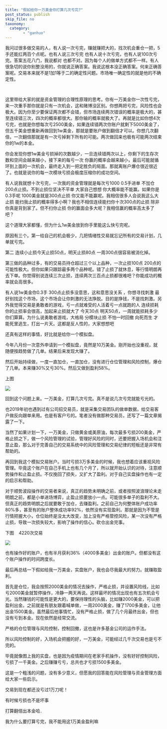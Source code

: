 ```yaml
---
title: "假如给你一万美金你打算几次亏完?"
post_status: publish
skip_file: no
taxonomy:
  category:
        - "ganhuo"
---
```


我问过很多做交易的人，有人说一次亏完，赚就赚把大的，找次机会重仓一把，5手还能扛两百个点呢。也有人说三次亏完 也有人说十次亏完，也有人说100次亏完。答案五花八门，我说都对 也都不对。因为每个人的做单方式都不一样。有人很急切的说你别整没用的，你就说正确答案。我说这根本没正确答案。何来正确答案呢。交易本来就不是1加1等于二的确定性问题。市场唯一确定性的就是他的不确定性。

​

这里带给大家的就是资金管理的合理性原理的思考。你有一万美金你一次性亏完，来一次重手那你就是只有一次机会，这和赌博没区别。你想两把亏完，风险性也会极大。因为你至少要保证两次都不会错，但市场连续两次错误的概率是极大的，甚至连续错三次，四次的概率都很大。那你输的概率就极大了。再就是比如你想4次亏完，也就是你想每次亏2500美金，如果连续错两次你账户就剩下5000美金了，但五千美金想重新再做回到1w美金，那就是要账户做到翻倍才可以。你想几次翻倍，一次翻倍那就是有一次亏掉剩下所有的可能。两次做回来也极有可能两次结束你的1w的本金。

你会发现你想1w美金亏损掉的次数越少，一旦连续错两次以上，你剩下的生存次数和空间会越来越小，接下来的每亏一次 你赢的概率会越来越小，最后可能就循环到上面的一次机会，最终走入到一把定胜负的局面。那就离账户爆仓很近很近了。也就是说你的每一次模块亏损会极度压缩你的成功空间。

有人说我就想十次亏完，一次我的资金管理就是每次亏1000 0.5手进单 不加仓 200点止损。不到止损位坚决不平单 大家自己想想 你大概率能不能赢。如果你是0.3手呢 1000美金就是300点止损 你又能不能赢呢。我相信很多人会说我这么大止损 能扫我止损的概率得多小啊？我也不相信连续能扫你十次300点的止损 除非你真是背到家了。但不扫你止损 你的赢面会多大呢？我相信赢的概率高太多了吧？

这个道理大家都懂，但为什么1w美金放到你手里能这么快亏完呢。

原因有三个。第一给自己的机会极少，几把情绪性交易就忘记所有的交易计划，几单就亏完。

第二 连续小止损今天止损50点，明天止损80点 一周300点很容易被消化掉。

第三做的品种过多，有的交易员持仓超过三个以上品种，一次止损100点 200点的可能性极大。但你如果只跟踪最多两个品种呢。错了止损了就休息，等行情明朗再去下单。你觉得别说连续三次止损，连续两次三百点止损都很难吧？你能成功的概率就会高很多。

有人说1w美金你0.3手 300点止损多没意思，这和意思没关系 ，你想寻找刺激 最好别找这个市场，这个市场会让你刺激的无法挣脱。目的是挣钱，不是找刺激。另外我觉得交易是勇敢者的游戏，亏一点就难受的人活着亏一点就跑的人 连续损耗你的止损率会很高，加起来止损就大了 今天30点 明天50点，一周就能损耗多少你们算算。为什么说勇敢者游戏，大格局 分模块止损 不怕一时回撤 向死而生 才能死里逃生，打出一片天。这都是反人性的，大家想想吧

还真有这样的事情，好比就是给你一个模拟盘。

今年八月份一次意外申请到一个模拟盘，竟然是10万美金。刚开始也没重视，就随便按趋势做了几单。结果后来发现大赚了。

然后开始持续做，一度一直加仓，一直加仓，没有进行仓位管理和风险控制，爆仓了几单。本来赚30%又亏30%。然后又做到盈利58%。

上图

![](https://cdn.fendou.la/funstoutiao/2020/12/154832186.jpg)

回到这个问题上来。一万美金，打算几次亏完。真不是说几次亏完就能亏光的。

也2019年初也遇到过有公司招交易员，就是采集交易团队的做单数据，给交易客户做​反向跟单来用。也是有客户亏的。笔者没有做那种交易员，还写了一篇文章揭露了一下。

当然了如果计划一下，一万美金，只做黄金或美原油，每次最多亏损200美金，严格止损之下，做一个风险管理的试验，管理好风险的同时，还要把握入场机会和注意止盈，那么对于完善自己的交易系统中的风险管理和交易纪律的短板还是非常有帮助的。

再回到我这个模拟交易账户。​当时亏损3万多美金的时候，我也想着应该重视风险管理。毕竟这个账户在自己手机上也有几个月了，所以就开始认识的对待，注意顺势操作和止盈止损。不仅挽回了损失，又扩大了盈利。对于自己实盘操作也有一定的启示和帮助。

对于顺势波段操作的交易者来说，真正的趋势未明确之前，或者按照波浪理论未走明朗之前，都是小单进场博弈，止盈止损要放小一点。可能很多单子的盈利不大。但真正的趋势明朗之后就要敢于加仓，去赚盈利。之前自己为何整体账户成功率80%多，甚至有的账户整体成功率92%，​依然没有实现盈利。那就是因为不管是行情把握大小，仓位始终是没太大改变，加上没有严格管控风险，某一次没有严格止损，导致一次损失较大，影响了操作的信心。砍仓出金完事。

下图​    4220次交易    

![](https://cdn.fendou.la/funstoutiao/2020/12/160602633.jpg)

​也有操作好的账户，也有半月获利36%（4000多美金）出金的账户。但都没有这个账户操作的时间跨度长。

最后再总结一下假如给我一万美金，实盘账户，我也会尽我最大的努力。就赚取盈利。

首先是仓位，我会按照2000美金的情况去操作，严格止损，并设置风险线，比如亏2000美金就暂停操作，冷静一两天再说。这样最坏的情况出现也有五次机会亏光。当然赚钱的可能性是更大的，要保持理性的头脑，比如赚2000美金，可以把盈利出金。之前就是有朋友跟着喊单做，一周2000美金，赚了1700多美金，让他出金1500美金。虽然最后他事情忙，没有严格止损，做了几个月最终出金，但也没有亏到本金。现在依然是经常交流。​

严格的仓位管理与风险控制，控制回撤，这也是许多基金公司的运作手法。

所以风险控制的好，​入场机会把握的好，一万美金，可能经过几千次交易也是亏不完的。

毕竟就像图上我的实盘，也是因为疫情期间在老家手机操作，没有好好控制风险，亏损了一千美金。之后赚赚亏亏，总共也才亏损1500多美金。

这是一个粗浅的问题，没有多少意义，但愿我的回答能在风险管理与资金管理方面给大家一些启示。

交易到现在都还没亏过1万刀呢！

有时候亏损也不是坏事​

打算翻倍出本金哈．

我为什么要打算亏完，我不能用这1万美金盈利嘛
